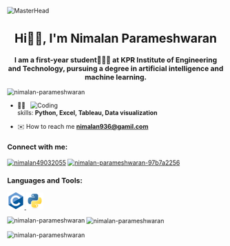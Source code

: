 ![MasterHead](https://img.freepik.com/vector/pecat_318237-453.jpg?size=1626&ext=jpg&uid=R99536247&ga=GA1.1.1699252684.1681134457&semt=robertav1_2_sidr)
<h1 align="center"> Hi👋🏻, I'm Nimalan Parameshwaran</h1>
<h3 align="center">I am a first-year student👨🏻‍🎓 at KPR Institute of Engineering and Technology, pursuing a degree in artificial intelligence and machine learning.</h3>

<p align="left"> <img src="https://komarev.com/ghpvc/?username=nimalan-parameshwaran&label=Profile%20views&color=0e75b6&style=flat" alt="nimalan-parameshwaran" /> </p>
<img align="right" alt="Coding" width="450" src=https://www.mygo.ge/uploads/blog/1584023795.jpg>



- 👨‍💻skills: **Python, Excel, Tableau, Data visualization**

- ✉️ How to reach me **nimalan936@gamil.com**

<h3 align="left">Connect with me:</h3>
<p align="left">
<a href="https://twitter.com/nimalan49032055" target="blank"><img align="center" src="https://raw.githubusercontent.com/rahuldkjain/github-profile-readme-generator/master/src/images/icons/Social/twitter.svg" alt="nimalan49032055" height="30" width="40" /></a>
<a href="https://linkedin.com/in/nimalan-parameshwaran-97b7a2256" target="blank"><img align="center" src="https://raw.githubusercontent.com/rahuldkjain/github-profile-readme-generator/master/src/images/icons/Social/linked-in-alt.svg" alt="nimalan-parameshwaran-97b7a2256" height="30" width="40" /></a>
</p>

<h3 align="left">Languages and Tools:</h3>
<p align="left"> <a href="https://www.cprogramming.com/" target="_blank" rel="noreferrer"> <img src="https://raw.githubusercontent.com/devicons/devicon/master/icons/c/c-original.svg" alt="c" width="40" height="40"/> </a> <a href="https://www.python.org" target="_blank" rel="noreferrer"> <img src="https://raw.githubusercontent.com/devicons/devicon/master/icons/python/python-original.svg" alt="python" width="40" height="40"/> </a> </p>

<p><img align="left" src="https://github-readme-stats.vercel.app/api/top-langs?username=nimalan-parameshwaran&show_icons=true&locale=en&layout=compact" alt="nimalan-parameshwaran" /></p>

<p>&nbsp;<img align="center" src="https://github-readme-stats.vercel.app/api?username=nimalan-parameshwaran&show_icons=true&locale=en" alt="nimalan-parameshwaran" /></p>

<p><img align="center" src="https://github-readme-streak-stats.herokuapp.com/?user=nimalan-parameshwaran&" alt="nimalan-parameshwaran" /></p>
